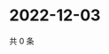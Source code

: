 # 2022-12-03

共 0 条

<!-- BEGIN WEIBO -->
<!-- 最后更新时间 Sat Dec 03 2022 07:01:09 GMT+0800 (China Standard Time) -->

<!-- END WEIBO -->
